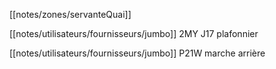 [[notes/zones/servanteQuai]]

[[notes/utilisateurs/fournisseurs/jumbo]] 2MY J17 plafonnier 

[[notes/utilisateurs/fournisseurs/jumbo]] P21W marche arrière 